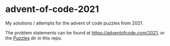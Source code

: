 # advent-of-code-2021

My solutions / attempts for the advent of code puzzles from 2021.

The problem statements can be found at https://adventofcode.com/2021, or the [Puzzles](Puzzles) dir in this repo.
